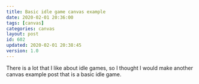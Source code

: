 ```yaml
---
title: Basic idle game canvas example
date: 2020-02-01 20:36:00
tags: [canvas]
categories: canvas
layout: post
id: 602
updated: 2020-02-01 20:38:45
version: 1.0
---
```


There is a lot that I like about idle games, so I thought I would make another canvas example post that is a basic idle game.


<!-- more -->
